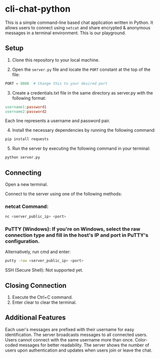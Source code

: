 # cli-chat-python 

This is a simple command-line based chat application written in Python. It allows users to connect using `netcat` and share encrypted & anonymous messages in a terminal environment. This is our playground.

## Setup

1. Clone this repository to your local machine.

2. Open the `server.py` file and locate the `PORT` constant at the top of the file:
```python
PORT = 8008  # Change this to your desired port
```

3. Create a credentials.txt file in the same directory as server.py with the following format:
  ```makefile
username1:password1
username2:password2
  ```
Each line represents a username and password pair.

4. Install the necessary dependencies by running the following command:
```bash
pip install requests
```
5. Run the server by executing the following command in your terminal:
```bash
python server.py
```

## Connecting
Open a new terminal.

Connect to the server using one of the following methods:

### netcat Command:

```bash
nc <server_public_ip> <port>
```
### PuTTY (Windows): If you're on Windows, select the raw connection type and fill in the host's IP and port in PuTTY's configuration.
Alternatively, run cmd and enter:

```bash
putty -raw <server_public_ip> <port>
```
SSH (Secure Shell): Not supported yet.

## Closing Connection
1. Execute the Ctrl+C command.
2. Enter clear to clear the terminal.

## Additional Features
Each user's messages are prefixed with their username for easy identification.
The server broadcasts messages to all connected users.
Users cannot connect with the same username more than once.
Color-coded messages for better readability.
The server shows the number of users upon authentication and updates when users join or leave the chat.






